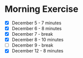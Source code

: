 # Morning Exercise

- [x] December 5 - 7 minutes
- [x] December 6 - 8 minutes
- [x] December 7 - break
- [x] December 8 - 10 minutes
- [ ] December 9 - break
- [x] December 12 - 8 minutes
